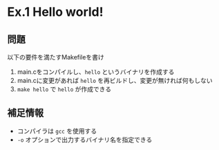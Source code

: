 # Ex.1 Hello world!

## 問題

以下の要件を満たすMakefileを書け

1. main.cをコンパイルし、`hello` というバイナリを作成する
2. main.cに変更があれば `hello` を再ビルドし、変更が無ければ何もしない
3. `make hello` で `hello` が作成できる

## 補足情報

- コンパイラは `gcc` を使用する
- `-o` オプションで出力するバイナリ名を指定できる
